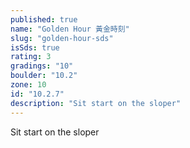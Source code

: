 ```yaml
---
published: true
name: "Golden Hour 黃金時刻"
slug: "golden-hour-sds"
isSds: true
rating: 3
gradings: "10"
boulder: "10.2"
zone: 10
id: "10.2.7"
description: "Sit start on the sloper"
---
```


Sit start on the sloper
